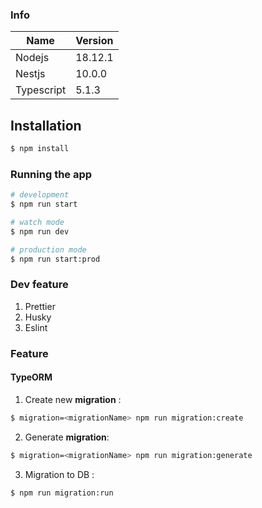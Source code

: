### Info

| Name       | Version |
| ---------- | ------- |
| Nodejs     | 18.12.1 |
| Nestjs     | 10.0.0  |
| Typescript | 5.1.3   |

## Installation

```bash
$ npm install
```

### Running the app

```bash
# development
$ npm run start

# watch mode
$ npm run dev

# production mode
$ npm run start:prod
```

### Dev feature

1. Prettier
2. Husky
3. Eslint

### Feature

#### TypeORM

1.  Create new **migration** :

```bash
$ migration=<migrationName> npm run migration:create

```

2. Generate **migration**:

```bash
$ migration=<migrationName> npm run migration:generate

```

3. Migration to DB :

```bash
$ npm run migration:run

```

